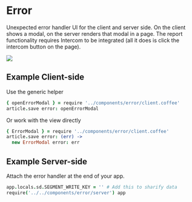 # Error

Unexpected error handler UI for the client and server side. On the client shows a modal, on the server renders that modal in a page. The report functionality requires Intercom to be integrated (all it does is click the intercom button on the page).

![](http://cl.ly/image/0r0G432W031A)

## Example Client-side

Use the generic helper

````coffeescript
{ openErrorModal } = require '../components/error/client.coffee'
article.save error: openErrorModal
````

Or work with the view directly

````coffeescript
{ ErrorModal } = require '../components/error/client.coffee'
article.save error: (err) ->
  new ErrorModal error: err
````

## Example Server-side

Attach the error handler at the end of your app.

````coffeescript
app.locals.sd.SEGMENT_WRITE_KEY = '' # Add this to sharify data
require('../../components/error/server') app
````